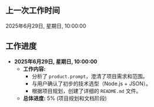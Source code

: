 ## 上一次工作时间

2025年6月29日, 星期日, 10:00:00

## 工作进度

- **2025年6月29日, 星期日, 10:00:00**
  - **工作内容:**
    - 分析了 `product.prompt`，澄清了项目需求和范围。
    - 与用户确认了初步的技术选型（Node.js + JSON）。
    - 根据项目规划，创建了详细的 `README.md` 文件。
  - **总体进度:** 5% (项目规划和文档阶段)

